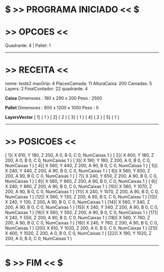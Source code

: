 # $ >> PROGRAMA INICIADO << $
# >> OPCOES <<

Quadrante: 4 | Pallet: 1

-----------------------------

# >> RECEITA <<

nome: teste2
maxGrip: 4
PlacesCamada: 11
AlturaCaixa: 200
Camadas: 5
Layers: 2
FinalContador: 22
quadrante: 4

**Caixa**
Dimensoes : 190 x 290 x 200
Peso : 2500

**Pallet**
Dimensoes : 800 x 1200 x 1000
Peso : 0

**LayersVector**
[ 1] { 1 }
[ 2] { 2 }
[ 3] { 1 }
[ 4] { 2 }
[ 5] { 1 }

-----------------------------

# >> POSICOES <<

[ 1]{ X 610, Y 180, Z 200, A 0, B 0, C 0, NumCaixas 1 }
[ 2]{ X 400, Y 180, Z 200, A 0, B 0, C 0, NumCaixas 1 }
[ 3]{ X 190, Y 180, Z 200, A 0, B 0, C 0, NumCaixas 1 }
[ 4]{ X 560, Y 440, Z 200, A 90, B 0, C 0, NumCaixas 1 }
[ 5]{ X 240, Y 440, Z 200, A 90, B 0, C 0, NumCaixas 1 }
[ 6]{ X 560, Y 650, Z 200, A 90, B 0, C 0, NumCaixas 1 }
[ 7]{ X 240, Y 650, Z 200, A 90, B 0, C 0, NumCaixas 1 }
[ 8]{ X 560, Y 860, Z 200, A 90, B 0, C 0, NumCaixas 1 }
[ 9]{ X 240, Y 860, Z 200, A 90, B 0, C 0, NumCaixas 1 }
[10]{ X 560, Y 1070, Z 200, A 90, B 0, C 0, NumCaixas 1 }
[11]{ X 240, Y 1070, Z 200, A 90, B 0, C 0, NumCaixas 1 }
[12]{ X 560, Y 130, Z 200, A 90, B 0, C 0, NumCaixas 1 }
[13]{ X 240, Y 130, Z 200, A 90, B 0, C 0, NumCaixas 1 }
[14]{ X 560, Y 340, Z 200, A 90, B 0, C 0, NumCaixas 1 }
[15]{ X 240, Y 340, Z 200, A 90, B 0, C 0, NumCaixas 1 }
[16]{ X 560, Y 550, Z 200, A 90, B 0, C 0, NumCaixas 1 }
[17]{ X 240, Y 550, Z 200, A 90, B 0, C 0, NumCaixas 1 }
[18]{ X 560, Y 760, Z 200, A 90, B 0, C 0, NumCaixas 1 }
[19]{ X 240, Y 760, Z 200, A 90, B 0, C 0, NumCaixas 1 }
[20]{ X 610, Y 1020, Z 200, A 0, B 0, C 0, NumCaixas 1 }
[21]{ X 400, Y 1020, Z 200, A 0, B 0, C 0, NumCaixas 1 }
[22]{ X 190, Y 1020, Z 200, A 0, B 0, C 0, NumCaixas 1 }

-----------------------------


# $ >> FIM << $
